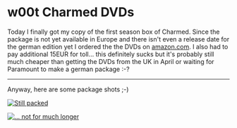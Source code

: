 # w00t Charmed DVDs

Today I finally got my copy of the first season box of Charmed. Since the package is not yet available in Europe and there isn't even a release date for the german edition yet I ordered the the DVDs on <a href="http://www.amazon.com">amazon.com</a>. I also had to pay additional 15EUR for toll... this definitely sucks but it's probably still much cheaper than getting the DVDs from the UK in April or waiting for Paramount to make a german package :-?


-------------------------------



Anyway, here are some package shots ;-)

<a class="figure thickbox" href="http://www.zerokspot.com/uploads/charmed-box-01-big.jpg"><img src="http://www.zerokspot.com/uploads/charmed-box-01-small.jpg" alt="Still packed"/></a>

<a class="figure thickbox" href="http://www.zerokspot.com/uploads/charmed-box-02-big.jpg"><img src="http://www.zerokspot.com/uploads/charmed-box-02-small.jpg" alt="... not for much longer"/></a>